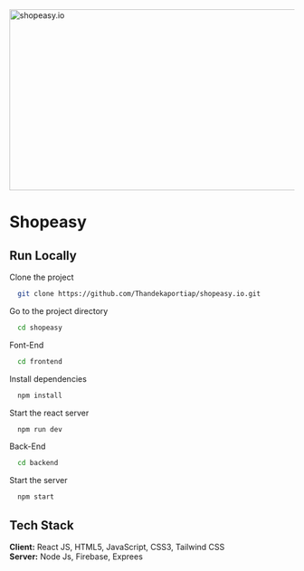 <img src="https://socialify.git.ci/Thandekaportiap/shopeasy.io/image?language=1&name=1&owner=1&pattern=Signal&theme=Dark" alt="shopeasy.io" width="640" height="320" />

<h1>Shopeasy</h1>

## Run Locally
Clone the project
```bash
  git clone https://github.com/Thandekaportiap/shopeasy.io.git
```
Go to the project directory
```bash
  cd shopeasy
```
Font-End
```bash
  cd frontend
```
Install dependencies
```bash
  npm install
```
Start the react server
```bash
  npm run dev
```
Back-End
```bash
  cd backend
```
Start the server
```bash
  npm start
```
## Tech Stack
**Client:** React JS, HTML5, JavaScript, CSS3, Tailwind CSS<br/>
**Server:** Node Js, Firebase, Exprees

